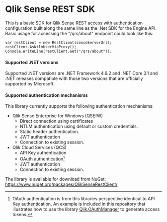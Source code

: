 # Qlik Sense REST SDK #
This is a basic SDK for Qlik Sense REST access with authentication configuration built along the same line as the .Net SDK for the Engine API. Basic usage for accessing the "/qrs/about" endpoint could look like this:

```
var restClient = new RestClient(senseServerUrl);
restClient.AsNtlmUserViaProxy();
Console.WriteLine(restClient.Get("/qrs/about"));
```

#### Supported .NET versions ####
Supported .NET versions are .NET Framework 4.6.2 and .NET Core 3.1 and .NET releases compatible with those two versions that are officially supported by Microsoft. 

#### Supported authentication mechanisms ####
This library currently supports the following authentication mechanisms:

* Qlik Sense Enterprise for Windows (QSEfW)
  * Direct connection using certificates
  * NTLM authentication using default or custom credentials.
  * Static header authentication.
  * JWT authentication
  * Connection to existing session.
* Qlik Cloud Services (QCS)
  * API Key authentication
  * OAuth authentication[^1]
  * JWT authentication
  * Connection to existing session.

The library is available for download from NuGet: https://www.nuget.org/packages/QlikSenseRestClient/

[^1]: OAuth authentication is from this libraries perspective identical to API Key authentication. An example is included in this repository that illustrates how to use the library [Qlik.OAuthManager](https://www.nuget.org/packages/Qlik.OAuthManager) to generate access tokens.
